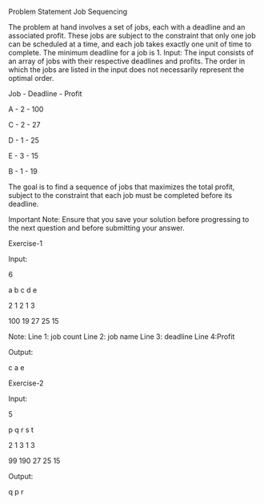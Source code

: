 
Problem Statement
Job Sequencing

The problem at hand involves a set of jobs, each with a deadline and an associated profit. These jobs are subject to the constraint that only one job can be scheduled at a time, and each job takes exactly one unit of time to complete. The minimum deadline for a job is 1.
Input: The input consists of an array of jobs with their respective deadlines and profits. The order in which the jobs are listed in the input does not necessarily represent the optimal order.

Job - Deadline - Profit

A   -       2 -        100

C      -    2         -   27

D        -  1  -          25

E     -      3    -        15

B     -     1       -     19


The goal is to find a sequence of jobs that maximizes the total profit, subject to the constraint that each job must be completed before its deadline.

Important Note: Ensure that you save your solution before progressing to the next question and  before submitting your answer.

Exercise-1

Input:

6

a b c d e

2 1 2 1 3

100 19 27 25 15

Note:
Line 1: job count
Line 2: job name
Line 3: deadline
Line 4:Profit

Output:

c a e

Exercise-2

Input:

5

p q r s t

2 1 3 1 3

99 190 27 25 15

Output:

q p r
